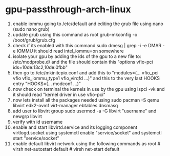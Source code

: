 # gpu-passthrough-arch-linux

1) enable iommu going to /etc/default and editing the grub file using nano (sudo nano grub)
2) update grub using this command as root grub-mkconfig -o /boot/grub/grub.cfg 
3) check if its enabled with this command sudo dmesg | grep -i -e DMAR -e IOMMU it should read intel_iommu=on somewhere
4) isolate your gpu by adding the ids of the gpu to a new file to: /etc/modprobe.d/ and the file should contain this "options vfio-pci ids=10de:13c2,10de:0fbb"
5) then go to /etc/mkinitcpio.conf and add this to "modules=(... vfio_pci vfio vfio_iommu_type1 vfio_virqfd ...)" and this to the very last HOOKS entry "HOOKS=(... modconf ...)"
6) now check on terminal the kernels in use by the gpu using lspci -vk and it should read "kernel driver in use vfio-pci"  
7) now lets install all the packages needed using sudo pacman -S qemu libvirt edk2-ovmf virt-manager ebtables dnsmasq 
8) add user to libvirt group sudo usermod -a -G libvirt "username" and newgrp libvirt 
9) verify with id username
10) enable and start libvirtd.service and its logging component virtlogd.socket using systemctl enable "service/socket" and systemctl start "service/socket"
11) enable default libvirt network using the following commands as root # virsh net-autostart default # virsh net-start default
